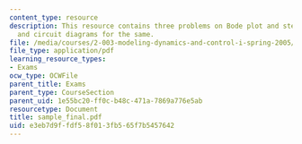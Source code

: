 ```yaml
---
content_type: resource
description: This resource contains three problems on Bode plot and step response
  and circuit diagrams for the same.
file: /media/courses/2-003-modeling-dynamics-and-control-i-spring-2005/e3eb7d9ffdf58f013fb565f7b5457642_sample_final.pdf
file_type: application/pdf
learning_resource_types:
- Exams
ocw_type: OCWFile
parent_title: Exams
parent_type: CourseSection
parent_uid: 1e55bc20-ff0c-b48c-471a-7869a776e5ab
resourcetype: Document
title: sample_final.pdf
uid: e3eb7d9f-fdf5-8f01-3fb5-65f7b5457642
---
```

